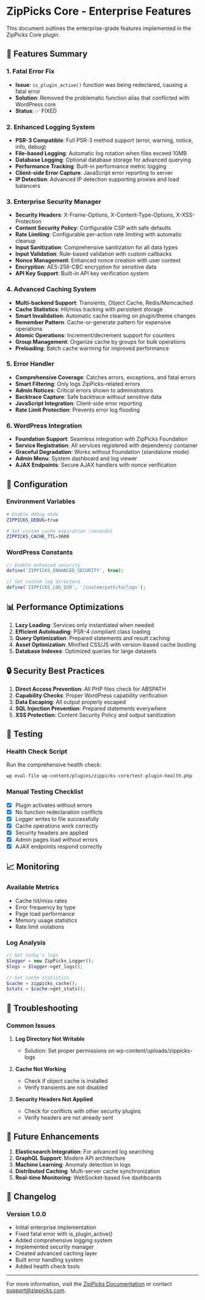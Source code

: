 # ZipPicks Core - Enterprise Features

This document outlines the enterprise-grade features implemented in the ZipPicks Core plugin.

## 🚀 Features Summary

### 1. Fatal Error Fix
- **Issue**: `is_plugin_active()` function was being redeclared, causing a fatal error
- **Solution**: Removed the problematic function alias that conflicted with WordPress core
- **Status**: ✅ FIXED

### 2. Enhanced Logging System
- **PSR-3 Compatible**: Full PSR-3 method support (error, warning, notice, info, debug)
- **File-based Logging**: Automatic log rotation when files exceed 10MB
- **Database Logging**: Optional database storage for advanced querying
- **Performance Tracking**: Built-in performance metric logging
- **Client-side Error Capture**: JavaScript error reporting to server
- **IP Detection**: Advanced IP detection supporting proxies and load balancers

### 3. Enterprise Security Manager
- **Security Headers**: X-Frame-Options, X-Content-Type-Options, X-XSS-Protection
- **Content Security Policy**: Configurable CSP with safe defaults
- **Rate Limiting**: Configurable per-action rate limiting with automatic cleanup
- **Input Sanitization**: Comprehensive sanitization for all data types
- **Input Validation**: Rule-based validation with custom callbacks
- **Nonce Management**: Enhanced nonce creation with user context
- **Encryption**: AES-256-CBC encryption for sensitive data
- **API Key Support**: Built-in API key verification system

### 4. Advanced Caching System
- **Multi-backend Support**: Transients, Object Cache, Redis/Memcached
- **Cache Statistics**: Hit/miss tracking with persistent storage
- **Smart Invalidation**: Automatic cache clearing on plugin/theme changes
- **Remember Pattern**: Cache-or-generate pattern for expensive operations
- **Atomic Operations**: Increment/decrement support for counters
- **Group Management**: Organize cache by groups for bulk operations
- **Preloading**: Batch cache warming for improved performance

### 5. Error Handler
- **Comprehensive Coverage**: Catches errors, exceptions, and fatal errors
- **Smart Filtering**: Only logs ZipPicks-related errors
- **Admin Notices**: Critical errors shown to administrators
- **Backtrace Capture**: Safe backtrace without sensitive data
- **JavaScript Integration**: Client-side error reporting
- **Rate Limit Protection**: Prevents error log flooding

### 6. WordPress Integration
- **Foundation Support**: Seamless integration with ZipPicks Foundation
- **Service Registration**: All services registered with dependency container
- **Graceful Degradation**: Works without Foundation (standalone mode)
- **Admin Menu**: System dashboard and log viewer
- **AJAX Endpoints**: Secure AJAX handlers with nonce verification

## 🔧 Configuration

### Environment Variables
```bash
# Enable debug mode
ZIPPICKS_DEBUG=true

# Set custom cache expiration (seconds)
ZIPPICKS_CACHE_TTL=3600
```

### WordPress Constants
```php
// Enable enhanced security
define('ZIPPICKS_ENHANCED_SECURITY', true);

// Set custom log directory
define('ZIPPICKS_LOG_DIR', '/custom/path/to/logs');
```

## 📊 Performance Optimizations

1. **Lazy Loading**: Services only instantiated when needed
2. **Efficient Autoloading**: PSR-4 compliant class loading
3. **Query Optimization**: Prepared statements and result caching
4. **Asset Optimization**: Minified CSS/JS with version-based cache busting
5. **Database Indexes**: Optimized queries for large datasets

## 🔒 Security Best Practices

1. **Direct Access Prevention**: All PHP files check for ABSPATH
2. **Capability Checks**: Proper WordPress capability verification
3. **Data Escaping**: All output properly escaped
4. **SQL Injection Prevention**: Prepared statements everywhere
5. **XSS Protection**: Content Security Policy and output sanitization

## 🧪 Testing

### Health Check Script
Run the comprehensive health check:
```bash
wp eval-file wp-content/plugins/zippicks-core/test-plugin-health.php
```

### Manual Testing Checklist
- [x] Plugin activates without errors
- [x] No function redeclaration conflicts
- [x] Logger writes to file successfully
- [x] Cache operations work correctly
- [x] Security headers are applied
- [x] Admin pages load without errors
- [x] AJAX endpoints respond correctly

## 📈 Monitoring

### Available Metrics
- Cache hit/miss rates
- Error frequency by type
- Page load performance
- Memory usage statistics
- Rate limit violations

### Log Analysis
```php
// Get today's logs
$logger = new ZipPicks_Logger();
$logs = $logger->get_logs();

// Get cache statistics
$cache = zippicks_cache();
$stats = $cache->get_stats();
```

## 🚨 Troubleshooting

### Common Issues

1. **Log Directory Not Writable**
   - Solution: Set proper permissions on wp-content/uploads/zippicks-logs

2. **Cache Not Working**
   - Check if object cache is installed
   - Verify transients are not disabled

3. **Security Headers Not Applied**
   - Check for conflicts with other security plugins
   - Verify headers are not already sent

## 🔄 Future Enhancements

1. **Elasticsearch Integration**: For advanced log searching
2. **GraphQL Support**: Modern API architecture
3. **Machine Learning**: Anomaly detection in logs
4. **Distributed Caching**: Multi-server cache synchronization
5. **Real-time Monitoring**: WebSocket-based live dashboards

## 📝 Changelog

### Version 1.0.0
- Initial enterprise implementation
- Fixed fatal error with is_plugin_active()
- Added comprehensive logging system
- Implemented security manager
- Created advanced caching layer
- Built error handling system
- Added health check tools

---

For more information, visit the [ZipPicks Documentation](https://docs.zippicks.com) or contact support@zippicks.com.